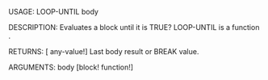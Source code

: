 USAGE:
     LOOP-UNTIL body 

DESCRIPTION:
     Evaluates a block until it is TRUE?
     LOOP-UNTIL is a function .

RETURNS: [<opt> any-value!]
    Last body result or BREAK value.

ARGUMENTS:
    body [block! function!]
